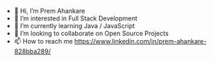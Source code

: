 - 👋 Hi, I’m Prem Ahankare 
- 👀 I’m interested in Full Stack Development 
- 🌱 I’m currently learning Java / JavaScript
- 💞️ I’m looking to collaborate on Open Source Projects 
- 📫 How to reach me https://www.linkedin.com/in/prem-ahankare-828bba289/

<!---
Shiroo77/Shiroo77 is a ✨ special ✨ repository because its `README.md` (this file) appears on your GitHub profile.
You can click the Preview link to take a look at your changes.
--->
